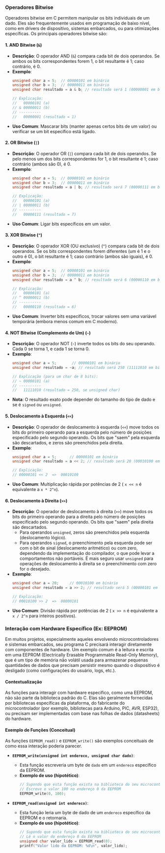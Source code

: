 
### Operadores Bitwise

Operadores bitwise em C permitem manipular os bits individuais de um dado. Eles são frequentemente usados em programação de baixo nível, como em drivers de dispositivo, sistemas embarcados, ou para otimizações específicas.
Os principais operadores bitwise são:

#### 1. AND Bitwise (`&`)
- **Descrição**: O operador AND (`&`) compara cada bit de dois operandos. Se ambos os bits correspondentes forem 1, o bit resultante é 1; caso contrário, é 0.
- **Exemplo**:
  ```c
  unsigned char a = 5;  // 00000101 em binário
  unsigned char b = 3;  // 00000011 em binário
  unsigned char resultado = a & b; // resultado será 1 (00000001 em binário)

  // Explicação:
  //   00000101 (a)
  // & 00000011 (b)
  // ----------
  //   00000001 (resultado = 1)
  ```
- **Uso Comum**: Mascarar bits (manter apenas certos bits de um valor) ou verificar se um bit específico está ligado.

#### 2. OR Bitwise (`|`)
- **Descrição**: O operador OR (`|`) compara cada bit de dois operandos. Se pelo menos um dos bits correspondentes for 1, o bit resultante é 1; caso contrário (ambos são 0), é 0.
- **Exemplo**:
  ```c
  unsigned char a = 5;  // 00000101 em binário
  unsigned char b = 3;  // 00000011 em binário
  unsigned char resultado = a | b; // resultado será 7 (00000111 em binário)

  // Explicação:
  //   00000101 (a)
  // | 00000011 (b)
  // ----------
  //   00000111 (resultado = 7)
  ```
- **Uso Comum**: Ligar bits específicos em um valor.

#### 3. XOR Bitwise (`^`)
- **Descrição**: O operador XOR (OU exclusivo) (`^`) compara cada bit de dois operandos. Se os bits correspondentes forem diferentes (um é 1 e o outro é 0), o bit resultante é 1; caso contrário (ambos são iguais), é 0.
- **Exemplo**:
  ```c
  unsigned char a = 5;  // 00000101 em binário
  unsigned char b = 3;  // 00000011 em binário
  unsigned char resultado = a ^ b; // resultado será 6 (00000110 em binário)

  // Explicação:
  //   00000101 (a)
  // ^ 00000011 (b)
  // ----------
  //   00000110 (resultado = 6)
  ```
- **Uso Comum**: Inverter bits específicos, trocar valores sem uma variável temporária (embora menos comum em C moderno).

#### 4. NOT Bitwise (Complemento de Um) (`~`)
- **Descrição**: O operador NOT (`~`) inverte todos os bits do seu operando. Cada 0 se torna 1, e cada 1 se torna 0.
- **Exemplo**:
  ```c
  unsigned char a = 5;       // 00000101 em binário
  unsigned char resultado = ~a; // resultado será 250 (11111010 em binário para um unsigned char de 8 bits)

  // Explicação (para um char de 8 bits):
  // ~ 00000101 (a)
  // ----------
  //   11111010 (resultado = 250, se unsigned char)
  ```
- **Nota**: O resultado exato pode depender do tamanho do tipo de dado e se é `signed` ou `unsigned`.

#### 5. Deslocamento à Esquerda (`<<`)
- **Descrição**: O operador de deslocamento à esquerda (`<<`) move todos os bits do primeiro operando para a esquerda pelo número de posições especificado pelo segundo operando. Os bits que "saem" pela esquerda são descartados, e zeros são preenchidos pela direita.
- **Exemplo**:
  ```c
  unsigned char a = 5;      // 00000101 em binário
  unsigned char resultado = a << 2; // resultado será 20 (00010100 em binário)

  // Explicação:
  // 00000101 << 2  =>  00010100
  ```
- **Uso Comum**: Multiplicação rápida por potências de 2 ( `x << n` é equivalente a `x * 2^n`).

#### 6. Deslocamento à Direita (`>>`)
- **Descrição**: O operador de deslocamento à direita (`>>`) move todos os bits do primeiro operando para a direita pelo número de posições especificado pelo segundo operando. Os bits que "saem" pela direita são descartados.
    - Para operandos `unsigned`, zeros são preenchidos pela esquerda (deslocamento lógico).
    - Para operandos `signed`, o preenchimento pela esquerda pode ser com o bit de sinal (deslocamento aritmético) ou com zero, dependendo da implementação do compilador, o que pode levar a comportamentos não portáveis. É mais seguro usar `unsigned` para operações de deslocamento à direita se o preenchimento com zero for o desejado.
- **Exemplo**:
  ```c
  unsigned char a = 20;     // 00010100 em binário
  unsigned char resultado = a >> 2; // resultado será 5 (00000101 em binário)

  // Explicação:
  // 00010100 >> 2  =>  00000101
  ```
- **Uso Comum**: Divisão rápida por potências de 2 ( `x >> n` é equivalente a `x / 2^n` para inteiros positivos).

### Interação com Hardware Específico (Ex: EEPROM)

Em muitos projetos, especialmente aqueles envolvendo microcontroladores e sistemas embarcados, seu programa C precisará interagir diretamente com componentes de hardware. Um exemplo comum é a leitura e escrita em uma EEPROM (Electrically Erasable Programmable Read-Only Memory), que é um tipo de memória não volátil usada para armazenar pequenas quantidades de dados que precisam persistir mesmo quando o dispositivo é desligado (como configurações do usuário, logs, etc.).

#### Contextualização
As funções para interagir com hardware específico, como uma EEPROM, não são parte da biblioteca padrão do C. Elas são geralmente fornecidas por bibliotecas específicas da plataforma, do fabricante do microcontrolador (por exemplo, bibliotecas para Arduino, PIC, AVR, ESP32), ou precisam ser implementadas com base nas folhas de dados (datasheets) do hardware.

#### Exemplo de Funções (Conceitual)
As funções `EEPROM_read()` e `EEPROM_write()` são exemplos conceituais de como essa interação poderia parecer.

- **`EEPROM_write(unsigned int endereco, unsigned char dado)`**:
  - Esta função escreveria um byte de `dado` em um `endereco` específico da EEPROM.
  - **Exemplo de uso (hipotético)**:
    ```c
    // Supondo que esta função exista na biblioteca do seu microcontrolador
    // Escreve o valor 100 no endereço 0 da EEPROM
    EEPROM_write(0, 100);
    ```

- **`EEPROM_read(unsigned int endereco)`**:
  - Esta função leria um byte de dado de um `endereco` específico da EEPROM e o retornaria.
  - **Exemplo de uso (hipotético)**:
    ```c
    // Supondo que esta função exista na biblioteca do seu microcontrolador
    // Lê o valor do endereço 0 da EEPROM
    unsigned char valor_lido = EEPROM_read(0);
    printf("Valor lido da EEPROM: %d\n", valor_lido);
    ```
